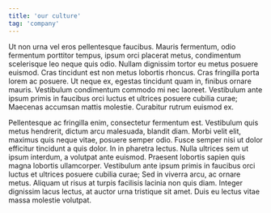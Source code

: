 ```yaml
---
title: 'our culture'
tag: 'company'
---
```


Ut non urna vel eros pellentesque faucibus. Mauris fermentum, odio fermentum porttitor tempus, ipsum orci placerat metus, condimentum scelerisque leo neque quis odio. Nullam dignissim tortor eu metus posuere euismod. Cras tincidunt est non metus lobortis rhoncus. Cras fringilla porta lorem ac posuere. Ut neque ex, egestas tincidunt quam in, finibus ornare mauris. Vestibulum condimentum commodo mi nec laoreet. Vestibulum ante ipsum primis in faucibus orci luctus et ultrices posuere cubilia curae; Maecenas accumsan mattis molestie. Curabitur rutrum euismod ex.

Pellentesque ac fringilla enim, consectetur fermentum est. Vestibulum quis metus hendrerit, dictum arcu malesuada, blandit diam. Morbi velit elit, maximus quis neque vitae, posuere semper odio. Fusce semper nisi ut dolor efficitur tincidunt a quis dolor. In in pharetra lectus. Nulla ultrices sem ut ipsum interdum, a volutpat ante euismod. Praesent lobortis sapien quis magna lobortis ullamcorper. Vestibulum ante ipsum primis in faucibus orci luctus et ultrices posuere cubilia curae; Sed in viverra arcu, ac ornare metus. Aliquam ut risus at turpis facilisis lacinia non quis diam. Integer dignissim lacus lectus, at auctor urna tristique sit amet. Duis eu lectus vitae massa molestie volutpat.
